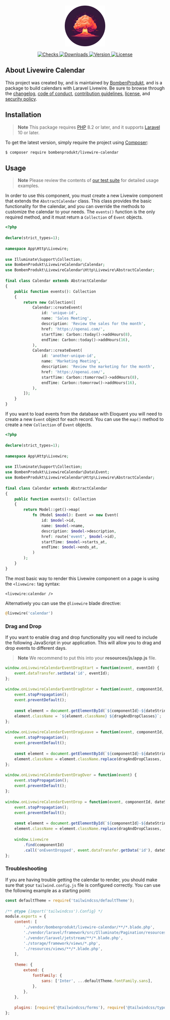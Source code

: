 <p align="center">
    <a href="https://bombenprodukt.com" target="_blank">
        <img src="https://raw.githubusercontent.com/BombenProdukt/assets/main/logo-text.svg" width="128" alt="BombenProdukt Logo" />
    </a>
</p>

<p align="center">
    <a href="https://github.com/BombenProdukt/livewire-calendar/actions">
        <img src="https://badge.sh/github/check-runs/BombenProdukt/livewire-calendar" alt="Checks" />
    </a>
    <a href="https://packagist.org/packages/bombenprodukt/livewire-calendar">
        <img src="https://badge.sh/packagist/downloads/BombenProdukt/livewire-calendar" alt="Downloads" />
    </a>
    <a href="https://packagist.org/packages/bombenprodukt/livewire-calendar">
        <img src="https://badge.sh/packagist/version/BombenProdukt/livewire-calendar" alt="Version" />
    </a>
    <a href="https://packagist.org/packages/bombenprodukt/livewire-calendar">
        <img src="https://badge.sh/packagist/license/BombenProdukt/livewire-calendar" alt="License" />
    </a>
</p>

## About Livewire Calendar

This project was created by, and is maintained by [BombenProdukt](https://github.com/BombenProdukt), and is a package to build calendars with Laravel Livewire. Be sure to browse through the [changelog](CHANGELOG.md), [code of conduct](.github/CODE_OF_CONDUCT.md), [contribution guidelines](.github/CONTRIBUTING.md), [license](LICENSE), and [security policy](.github/SECURITY.md).

## Installation

> **Note**
> This package requires [PHP](https://www.php.net/) 8.2 or later, and it supports [Laravel](https://laravel.com/) 10 or later.

To get the latest version, simply require the project using [Composer](https://getcomposer.org/):

```bash
$ composer require bombenprodukt/livewire-calendar
```

## Usage

> **Note**
> Please review the contents of [our test suite](/tests) for detailed usage examples.

In order to use this component, you must create a new Livewire component that extends the `AbstractCalendar` class. This class provides the basic functionality for the calendar, and you can override the methods to customize the calendar to your needs. The `events()` function is the only required method, and it must return a `Collection` of `Event` objects.

```php
<?php

declare(strict_types=1);

namespace App\Http\Livewire;

use Illuminate\Support\Collection;
use BombenProdukt\LivewireCalendar\Calendar;
use BombenProdukt\LivewireCalendar\Http\Livewire\AbstractCalendar;

final class Calendar extends AbstractCalendar
{
    public function events(): Collection
    {
        return new Collection([
            Calendar::createEvent(
                id: 'unique-id',
                name: 'Sales Meeting',
                description: 'Review the sales for the month',
                href: 'https://openai.com/',
                startTime: Carbon::today()->addHours(8),
                endTime: Carbon::today()->addHours(16),
            ),
            Calendar::createEvent(
                id: 'another-unique-id',
                name: 'Marketing Meeting',
                description: 'Review the marketing for the month',
                href: 'https://openai.com/',
                startTime: Carbon::tomorrow()->addHours(8),
                endTime: Carbon::tomorrow()->addHours(16),
            ),
        ]);
    }
}
```

If you want to load events from the database with Eloquent you will need to create a new `Event` object for each record. You can use the `map()` method to create a new `Collection` of `Event` objects.

```php
<?php

declare(strict_types=1);

namespace App\Http\Livewire;

use Illuminate\Support\Collection;
use BombenProdukt\LivewireCalendar\Data\Event;
use BombenProdukt\LivewireCalendar\Http\Livewire\AbstractCalendar;

final class Calendar extends AbstractCalendar
{
    public function events(): Collection
    {
        return Model::get()->map(
            fn (Model $model): Event => new Event(
                id: $model->id,
                name: $model->name,
                description: $model->description,
                href: route('event', $model->id),
                startTime: $model->starts_at,
                endTime: $model->ends_at,
            )
        );
    }
}
```

The most basic way to render this Livewire component on a page is using the `<livewire:` tag syntax:

```blade
<livewire:calendar />
```

Alternatively you can use the `@livewire` blade directive:

```php
@livewire('calendar')
```

### Drag and Drop

If you want to enable drag and drop functionality you will need to include the following JavaScript in your application. This will allow you to drag and drop events to different days.

> **Note**
> We recommend to put this into your **resources/js/app.js** file.

```js
window.onLivewireCalendarEventDragStart = function(event, eventId) {
	event.dataTransfer.setData('id', eventId);
};

window.onLivewireCalendarEventDragEnter = function(event, componentId, dateString, dragAndDropClasses) {
	event.stopPropagation();
	event.preventDefault();

	const element = document.getElementById(`${componentId}-${dateString}`);
	element.className = `${element.className} ${dragAndDropClasses}`;
};

window.onLivewireCalendarEventDragLeave = function(event, componentId, dateString, dragAndDropClasses) {
	event.stopPropagation();
	event.preventDefault();

	const element = document.getElementById(`${componentId}-${dateString}`);
	element.className = element.className.replace(dragAndDropClasses, '');
};

window.onLivewireCalendarEventDragOver = function(event) {
	event.stopPropagation();
	event.preventDefault();
};

window.onLivewireCalendarEventDrop = function(event, componentId, dateString, dragAndDropClasses) {
	event.stopPropagation();
	event.preventDefault();

	const element = document.getElementById(`${componentId}-${dateString}`);
	element.className = element.className.replace(dragAndDropClasses, '');

	window.Livewire
		.find(componentId)
		.call('onEventDropped', event.dataTransfer.getData('id'), dateString);
};
```

### Troubleshooting

If you are having trouble getting the calendar to render, you should make sure that your `tailwind.config.js` file is configured correctly. You can use the following example as a starting point:

```js
const defaultTheme = require('tailwindcss/defaultTheme');

/** @type {import('tailwindcss').Config} */
module.exports = {
    content: [
        './vendor/bombenprodukt/livewire-calendar/**/*.blade.php',
        './vendor/laravel/framework/src/Illuminate/Pagination/resources/views/*.blade.php',
        './vendor/laravel/jetstream/**/*.blade.php',
        './storage/framework/views/*.php',
        './resources/views/**/*.blade.php',
    ],

    theme: {
        extend: {
            fontFamily: {
                sans: ['Inter', ...defaultTheme.fontFamily.sans],
            },
        },
    },

    plugins: [require('@tailwindcss/forms'), require('@tailwindcss/typography')],
};
```
